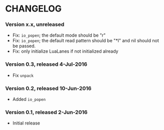 # CHANGELOG

### Version x.x, unreleased

- Fix: `io_popen`; the default mode should be "r"
- Fix: `io_popen`; the default read pattern should be "*l" and nil should not
  be passed.
- Fix: only initialize LuaLanes if not initialized already

### Version 0.3, released 4-Jul-2016

- Fix `unpack`

### Version 0.2, released 10-Jun-2016

- Added `io_popen`

### Version 0.1, released 2-Jun-2016

- Initial release
